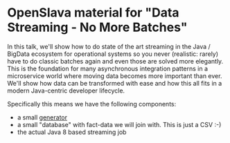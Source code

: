 # OpenSlava material for "Data Streaming - No More Batches"

In this talk, we'll show how to do state of the art streaming in the Java / BigData ecosystem for operational systems so you never (realistic: rarely) have to do classic batches again and even those are solved more elegantly. This is the foundation for many asynchronous integration patterns in a microservice world where moving data becomes more important than ever. We'll show how data can be transformed with ease and how this all fits in a modern Java-centric developer lifecycle.

Specifically this means we have the following components:

- a small [generator](../generator/)
- a small "database" with fact-data we will join with. This is just a CSV :-)
- the actual Java 8 based streaming job
